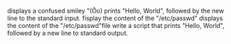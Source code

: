 displays a confused smiley "(Ôo)
prints "Hello, World", followed by the new line to the standard input.
fisplay the content of the "/etc/passwd"
displays the content of the "/etc/passwd"file
write a script that prints "Hello, World", followed by a new line to standard output.
